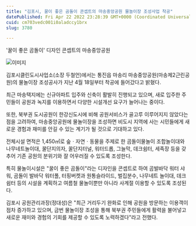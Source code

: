 ```yaml
---
title: "김포시, 꿀이 좋은 곰돌이 콘셉트의 마송중앙공원 물놀이장 조성사업 착공"
datePublished: Fri Apr 22 2022 23:28:39 GMT+0000 (Coordinated Universal Time)
cuid: cm703vedc001i0aladccy1brx
slug: 3780

---
```



'꿀이 좋은 곰돌이' 디자인 콘셉트의 마송중앙공원

![이미지](https://cdn.hashnode.com/res/hashnode/image/upload/v1739255587934/9f7b8fc5-12e7-4e7d-8293-1de2bf3ed177.jpeg)

김포시클린도시사업소(소장 두철언)에서는 통진읍 마송리 마송중앙공원(마송제2근린공원)의 물놀이장 조성공사가 지난 4월 18일부터 착공에 들어갔다고 밝혔다.

최근 마송택지에는 신규아파트 입주와 신축이 활발히 진행되고 있으며, 새로 입주한 주민들이 공원과 녹지를 이용하면서 다양한 시설개선 요구가 늘어나는 중이다.

또한, 북부권 도시공원이 한강신도시에 비해 공원서비스가 골고루 이루어지지 않았다는 점을 고려하여, 마송중앙공원에 물놀이장을 조성하면 비도시 지역에 사는 시민들에게 새로운 경험과 재미를 안길 수 있는 계기가 될 것으로 기대하고 있다.

전체시설 면적은 1,450㎡로 숲ㆍ자연ㆍ동물을 주제로 한 곰돌이물놀이 조합놀이대와 나무네트놀이대, 꿀단지의자, 꿀단지터널, 워터드롭, 그늘막, 데크쉼터, 세족장 등을 갖추어 기존 공원의 분위기와 잘 어우러질 수 있도록 조성한다.

특히 물놀이시설은 "꿀이 좋은 곰돌이"라는 디자인을 콘셉트로 하여 곰발바닥 워터 샤워, 곰돌이 발바닥 워터폴, 터핑버켓과 원통슬라이드, 벌집분수, 나무네트 놀이대, 데크쉼터 등의 시설을 계획하고 여름철 물놀이뿐만 아니라 사계절 이용할 수 있도록 조성된다.

김포시 공원관리과장(정대성)은 "최근 거리두기 완화로 인해 공원을 방문하는 이용객이 점차 증가하고 있으며, 금번 물놀이장 조성을 통해 북부권 주민들에게 활력을 불어넣고 새로운 재미와 경험의 기회를 제공할 수 있도록 노력하겠다"라고 전했다.